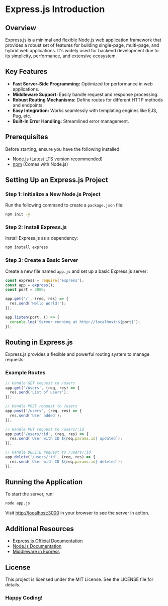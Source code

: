 
# **Express.js Introduction**

## **Overview**

Express.js is a minimal and flexible Node.js web application framework that provides a robust set of features for building single-page, multi-page, and hybrid web applications. It's widely used for backend development due to its simplicity, performance, and extensive ecosystem.

## **Key Features**

- **Fast Server-Side Programming:** Optimized for performance in web applications.
- **Middleware Support:** Easily handle request and response processing.
- **Robust Routing Mechanisms:** Define routes for different HTTP methods and endpoints.
- **Easy Integration:** Works seamlessly with templating engines like EJS, Pug, etc.
- **Built-In Error Handling:** Streamlined error management.

## **Prerequisites**

Before starting, ensure you have the following installed:

- [Node.js](https://nodejs.org/) (Latest LTS version recommended)
- [npm](https://www.npmjs.com/) (Comes with Node.js)

## **Setting Up an Express.js Project**

### **Step 1: Initialize a New Node.js Project**

Run the following command to create a `package.json` file:

```bash
npm init -y
```

### **Step 2: Install Express.js**

Install Express.js as a dependency:

```bash
npm install express
```

### **Step 3: Create a Basic Server**

Create a new file named `app.js` and set up a basic Express.js server:

```javascript
const express = require('express');
const app = express();
const port = 3000;

app.get('/', (req, res) => {
  res.send('Hello World!');
});

app.listen(port, () => {
  console.log(`Server running at http://localhost:${port}`);
});
```

## **Routing in Express.js**

Express.js provides a flexible and powerful routing system to manage requests:

### **Example Routes**

```javascript
// Handle GET request to /users
app.get('/users', (req, res) => {
  res.send('List of users');
});

// Handle POST request to /users
app.post('/users', (req, res) => {
  res.send('User added');
});

// Handle PUT request to /users/:id
app.put('/users/:id', (req, res) => {
  res.send(`User with ID ${req.params.id} updated`);
});

// Handle DELETE request to /users/:id
app.delete('/users/:id', (req, res) => {
  res.send(`User with ID ${req.params.id} deleted`);
});
```

## **Running the Application**

To start the server, run:

```bash
node app.js
```

Visit [http://localhost:3000](http://localhost:3000) in your browser to see the server in action.

## **Additional Resources**

- [Express.js Official Documentation](https://expressjs.com/)
- [Node.js Documentation](https://nodejs.org/en/docs/)
- [Middleware in Express](https://expressjs.com/en/guide/using-middleware.html)

## **License**

This project is licensed under the MIT License. See the LICENSE file for details.

### **Happy Coding!**
